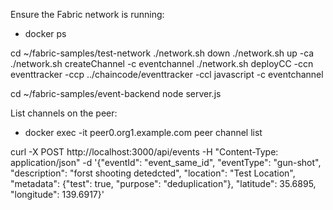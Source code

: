 Ensure the Fabric network is running:
- docker ps

cd ~/fabric-samples/test-network
./network.sh down
./network.sh up -ca
./network.sh createChannel -c eventchannel
./network.sh deployCC -ccn eventtracker -ccp ../chaincode/eventtracker -ccl javascript -c eventchannel

cd ~/fabric-samples/event-backend
node server.js




List channels on the peer:
- docker exec -it peer0.org1.example.com peer channel list


curl -X POST http://localhost:3000/api/events -H "Content-Type: application/json" -d '{"eventId": "event_same_id", "eventType": "gun-shot", "description": "forst shooting detedcted", "location": "Test Location", "metadata": {"test": true, "purpose": "deduplication"}, "latitude": 35.6895, "longitude": 139.6917}'
